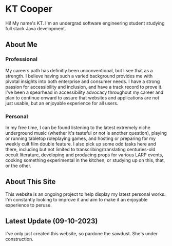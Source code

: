 # KT Cooper
Hi! My name's KT. I'm an undergrad software engineering student studying full stack Java development.
## About Me
### Professional
My careers path has definitly been unconventional, but I see that as a strength. I believe having such a varied background provides me with pivotal insights into both enterprise and consumer needs. I have a strong passion for accessibility and inclusion, and have a track record to prove it. I've been a spearhead in accessibility advocacy throughout my career and plan to continue onward to assure that websites and applications are not just usable, but an enjoyable experience for all users.
### Personal
In my free time, I can be found listening to the latest extremely niche underground music (whether it's tasteful or not is another question), playing or running tabletop roleplaying games, and hosting or preparing for my weekly cult film double feature. I also pick up some odd tasks here and there, including but not limited to transcribing/translating centuries-old occult literature, developing and producing props for various LARP events, cooking something experimental in the kitchen, or studying up on this, that, or the other.
## About This Site
This website is an ongoing project to help display my latest personal works. I'm constantly looking to improve it and aim to make it an enjoyable experience to peruse.
## Latest Update (09-10-2023)
I've only just created this website, so pardone the sawdust. She's under construction.